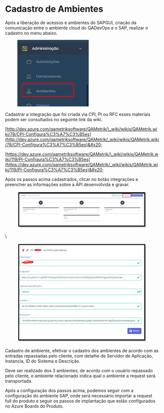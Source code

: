 # Cadastro de Ambientes

Após a liberação de acessos e ambientes do SAPGUI, criação da comunicação entre o ambiente cloud do QADevOps e o SAP, realizar o cadastro no menu abaixo.

<figure><img src="../.gitbook/assets/image (139).png" alt=""><figcaption></figcaption></figure>

Cadastrar a integração que foi criada via CPI, PI ou RFC esses materiais podem ser consultados no seguinte link da wiki.&#x20;

&#x20;

[http://dev.azure.com/qametriksoftware/QAMetrik/\_wiki/wikis/QAMetrik.wiki/78/CPI-Configura%C3%A7%C3%B5es](http://dev.azure.com/qametriksoftware/QAMetrik/_wiki/wikis/QAMetrik.wiki/78/CPI-Configura%C3%A7%C3%B5es)&#x20;

[https://dev.azure.com/qametriksoftware/QAMetrik/\_wiki/wikis/QAMetrik.wiki/119/PI-Configura%C3%A7%C3%B5es](https://dev.azure.com/qametriksoftware/QAMetrik/_wiki/wikis/QAMetrik.wiki/119/PI-Configura%C3%A7%C3%B5es)&#x20;

&#x20;

Após os passos acima cadastrados, clicar no botão integrações e preencher as informações sobre a API desenvolvida e gravar.

<figure><img src="../.gitbook/assets/image (140).png" alt=""><figcaption></figcaption></figure>

\


<figure><img src="../.gitbook/assets/image (141).png" alt=""><figcaption></figcaption></figure>

Cadastro de ambiente, efetivar o cadastro dos ambientes de acordo com as entradas repassadas pelo cliente, com detalhe de Servidor de Aplicação, Instancia, ID do Sistema e Descrição.&#x20;

Deve ser realizado dos 3 ambientes, de acordo com o usuário repassado pelo cliente, o ambiente relacionado indica qual o ambiente a request será transportada.&#x20;

Após a configuração dos passos acima, podemos seguir com a configuração do ambiente SAP, onde será necessário importar a request full do produto e seguir os passos de implantação que estão configurados no Azure Boards do Produto.
